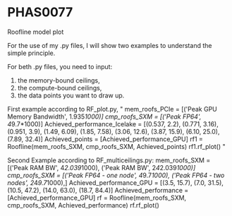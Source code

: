 # PHAS0077
Roofline model plot


For the use of my .py files, I will show two examples to understand the simple principle.

For beth .py files, you need to input:

1. the memory-bound ceilings,
2. the compute-bound ceilings,
3. the data points you want to draw up.

First example according to RF_plot.py,
"
mem_roofs_PCIe = [('Peak GPU Memory Bandwidth', 1.935*1000)]
cmp_roofs_SXM = [('Peak FP64', 4*9.7*1000)]
Achieved_performance_Icelake = [(0.537, 2.2), (0.771, 3.16), (0.951, 3.9), (1.49, 6.09), (1.85, 7.58), (3.06, 12.6), (3.87, 15.9), (6.10, 25.0), (7.89, 32.4)]
Achieved_points = [Achieved_performance_GPU]
rf1 = Roofline(mem_roofs_SXM, cmp_roofs_SXM, Achieved_points)
rf1.rf_plot()
"

Second Example according to RF_multiceilings.py:
mem_roofs_SXM = [('Peak RAM BW', 4*2.039*1000), ('Peak RAM BW', 2*4*2.039*1000)]
cmp_roofs_SXM = [('Peak FP64 - one node', 4*9.7*1000), ('Peak FP64 - two nodes', 2*4*9.7*1000),]
Achieved_performance_GPU = [(3.5, 15.7), (7.0, 31.5), (10.5, 47.2), (14.0, 63.0), (18.7, 84.4)]
Achieved_performance = [Achieved_performance_GPU]
rf = Roofline(mem_roofs_SXM, cmp_roofs_SXM, Achieved_performance)
rf.rf_plot()
